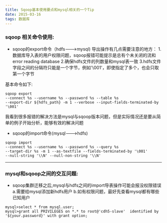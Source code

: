 ```yaml
---
title: Sqoop基本使用要点和mysql相关的一个Tip
date: 2015-03-16
tags: 数据库
---
```


### sqoop 相关命令使用:

* sqoop的export命令（hdfs--->mysql)
导出操作有几点需要注意的地方：
1.数据库导入表的用户权限问题，sqoop报错可能提示是总有个未关闭的流和error reading database
2.确保hdfs文件的列数量和mysql表一致
3.hdfs文件字段之间的分隔符只能是一个字节，例如'\001'，即使指定了多个，也会只取第一个字节

基本命令如下:

```vim
sqoop export
--connect %s --username %s --password %s --table %s
--export-dir ${hdfs_path} -m 1 --verbose --input-fields-terminated-by '\001'
```

我看到很多报错的解决方法是mysql与sqoop版本问题，但是实际情况还是要从简单的例子开始分析，能够有效的解决问题

* sqoop的import命令(mysql--->hdfs)

```vim
sqoop import
--connect %s --username %s --password %s --query %s
--target-dir %s -m 1 --as-textfile --fields-terminated-by '\001'
--null-string '\\N' --null-non-string '\\N'
```

* * *

### mysql和sqoop之间的交互问题:
* sqoop集群迁移之后,mysql与hdfs之间的import导表操作可能会报没权限错误
a.需要给mysql添加新hdfs用户
b.如有权限问题，最好先查看mysql都有哪些已知用户

```vim
mysql>select * from mysql.user;
mysql>grant all PRIVILEGES on *.* to root@'cdh5-slave'  identified by '${your.password}' with grant option;
```
